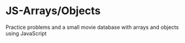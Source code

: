 # JS-Arrays/Objects
Practice problems and a small movie database with arrays and objects using JavaScript
